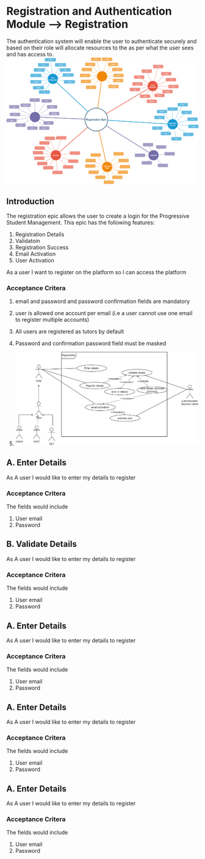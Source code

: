 # Registration and Authentication Module --> Registration
The authentication system will enable the user to authenticate securely and based on their role will allocate resources to the as per what the user sees and has access to.
![Authentication module](registration.png)
## Introduction

The registration epic allows the user to create a login for the Progressive Student Management.  This epic has the following features:

1. Registration Details
1. Validatoin
1. Registration Success
1. Email Activation
1. User Activation

As a user I want to register on the platform so I can access the platform


### Acceptance Critera

1. email and password and password confirmation fields are mandatory
2. user is allowed one account per email (i.e a user cannot use one email to register multiple accounts)
3. All users are registered as tutors by default
4. Password and confirmation password field must be masked

1. ![Authentication module](registration_use_case.png)

## A. Enter Details
As A user I would like to enter my details to register

### Acceptance Critera
The fields would include
1. User email
1. Password

## B. Validate Details
As A user I would like to enter my details to register

### Acceptance Critera
The fields would include
1. User email
1. Password

## A. Enter Details
As A user I would like to enter my details to register

### Acceptance Critera
The fields would include
1. User email
1. Password

## A. Enter Details
As A user I would like to enter my details to register

### Acceptance Critera
The fields would include
1. User email
1. Password

## A. Enter Details
As A user I would like to enter my details to register

### Acceptance Critera
The fields would include
1. User email
1. Password
